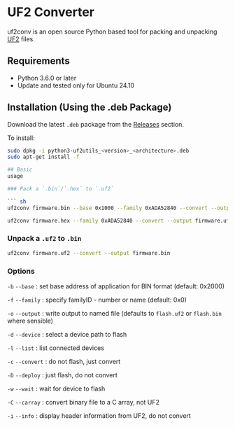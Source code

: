 # UF2 Converter

uf2conv is an open source Python based tool for packing and unpacking [UF2](https://github.com/microsoft/uf2) files.

## Requirements

* Python 3.6.0 or later
* Update and tested only for Ubuntu 24.10

## Installation (Using the .deb Package)

Download the latest `.deb` package from the [Releases](https://github.com/zehrer/uf2utils/releases) section.

To install:
```bash
sudo dpkg -i python3-uf2utils_<version>_<architecture>.deb
sudo apt-get install -f

## Basic 
usage

### Pack a `.bin`/`.hex` to `.uf2`

``` sh
uf2conv firmware.bin --base 0x1000 --family 0xADA52840 --convert --output firmware.uf2
```

``` sh
uf2conv firmware.hex --family 0xADA52840 --convert --output firmware.uf2
```

### Unpack a `.uf2` to `.bin`

``` sh
uf2conv firmware.uf2 --convert --output firmware.bin
```

### Options

`-b` `--base` : set base address of application for BIN format (default: 0x2000)

`-f` `--family` : specify familyID - number or name (default: 0x0)

`-o` `--output` : write output to named file (defaults to `flash.uf2` or `flash.bin` where sensible)

`-d` `--device` : select a device path to flash

`-l` `--list` : list connected devices

`-c` `--convert` : do not flash, just convert

`-D` `--deploy` : just flash, do not convert

`-w` `--wait` : wait for device to flash

`-C` `--carray` : convert binary file to a C array, not UF2

`-i` `--info` : display header information from UF2, do not convert

